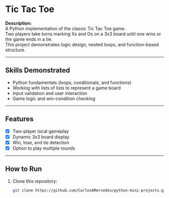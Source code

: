 # Tic Tac Toe

**Description:**  
A Python implementation of the classic Tic Tac Toe game.  
Two players take turns marking Xs and Os on a 3x3 board until one wins or the game ends in a tie.  
This project demonstrates logic design, nested loops, and function-based structure.

---

## Skills Demonstrated
- Python fundamentals (loops, conditionals, and functions)
- Working with lists of lists to represent a game board
- Input validation and user interaction
- Game logic and win-condition checking

---

## Features
- [x] Two-player local gameplay
- [x] Dynamic 3x3 board display
- [x] Win, lose, and tie detection
- [x] Option to play multiple rounds

---

## How to Run
1. Clone this repository:
   ```bash
   git clone https://github.com/CarlosAMercedes/python-mini-projects.git
